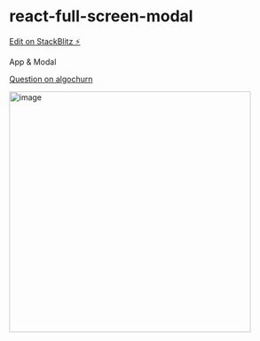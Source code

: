 # react-full-screen-modal

[Edit on StackBlitz ⚡️](https://stackblitz.com/edit/react-ts-qyvhj1)

App & Modal

[Question on algochurn](https://www.algochurn.com/frontend/full-screen-modal) 

<img width="435" alt="image" src="https://user-images.githubusercontent.com/5084197/224559359-2402e16d-cc25-4463-8fee-da71cb076ec8.png">
